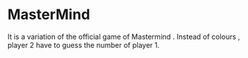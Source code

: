 # MasterMind
It is a variation of the official game of Mastermind .
Instead of colours , player 2 have to guess the number of player 1. 
